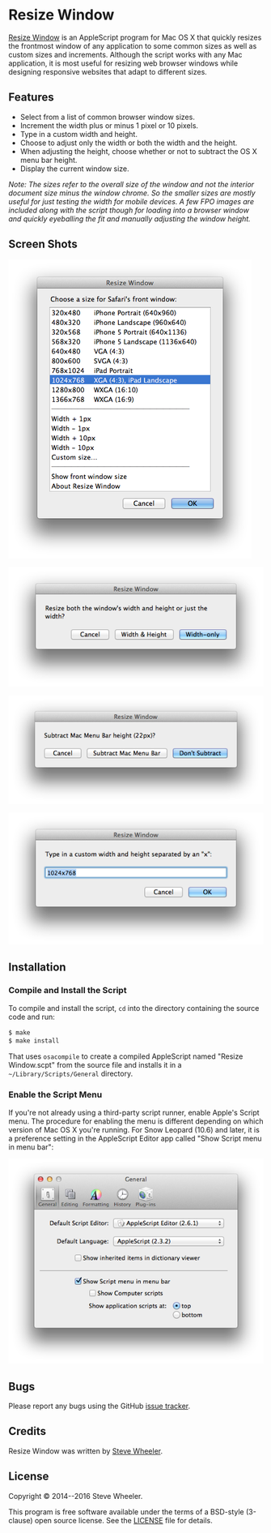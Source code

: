 Resize Window
=============

[Resize Window][website] is an AppleScript program for Mac OS X that quickly
resizes the frontmost window of any application to some common sizes as well as
custom sizes and increments. Although the script works with any Mac
application, it is most useful for resizing web browser windows while designing
responsive websites that adapt to different sizes.


Features
--------

* Select from a list of common browser window sizes.
* Increment the width plus or minus 1 pixel or 10 pixels.
* Type in a custom width and height.
* Choose to adjust only the width or both the width and the height.
* When adjusting the height, choose whether or not to subtract the OS X menu
  bar height.
* Display the current window size.

_Note: The sizes refer to the overall size of the window and not the interior
document size minus the window chrome. So the smaller sizes are mostly useful
for just testing the width for mobile devices. A few FPO images are included
along with the script though for loading into a browser window and quickly
eyeballing the fit and manually adjusting the window height._


Screen Shots
------------

  ![Initial dialog](doc/img/dialog-1-s.png "Screenshot of initial dialog")

  ![Resize dialog](doc/img/dialog-2-s.png "Screenshot of resize choice dialog")

  ![Menu bar dialog](doc/img/dialog-3-s.png "Screenshot of menu bar dialog")

  ![Custom size dialog](doc/img/dialog-4-s.png "Screenshot of custom size dialog")


Installation
------------

### Compile and Install the Script

To compile and install the script, `cd` into the directory containing the
source code and run:

~~~ bash
$ make
$ make install
~~~

That uses `osacompile` to create a compiled AppleScript named "Resize
Window.scpt" from the source file and installs it in a
`~/Library/Scripts/General` directory.

### Enable the Script Menu

If you're not already using a third-party script runner, enable Apple's Script
menu. The procedure for enabling the menu is different depending on which
version of Mac OS X you're running. For Snow Leopard (10.6) and later, it is a
preference setting in the AppleScript Editor app called "Show Script menu in
menu bar":

  ![Script menu setting](doc/img/scriptmenu-s.png "Screenshot of Script menu setting")


Bugs
----

Please report any bugs using the GitHub [issue tracker].


Credits
-------

Resize Window was written by [Steve Wheeler](http://www.swheeler.com/).


License
-------

Copyright &copy; 2014--2016 Steve Wheeler.

This program is free software available under the terms of a BSD-style
(3-clause) open source license. See the [LICENSE] file for details.


  [website]: http://jazzheaddesign.com/work/code/resize-window/
  [issue tracker]: https://github.com/jazzhead/resize-window/issues
  [LICENSE]: LICENSE
